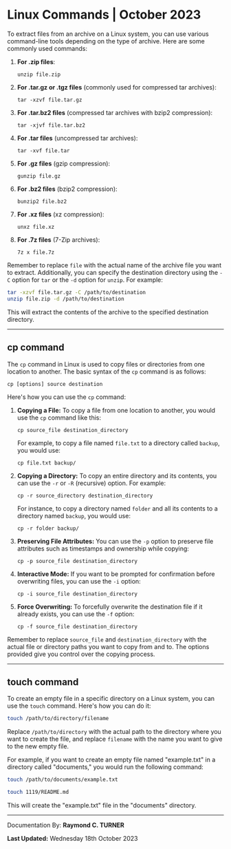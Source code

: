 # Linux Commands | October 2023

To extract files from an archive on a Linux system, you can use various command-line tools depending on the type of archive. Here are some commonly used commands:

1. **For .zip files**:
   ```
   unzip file.zip
   ```

2. **For .tar.gz or .tgz files** (commonly used for compressed tar archives):
   ```
   tar -xzvf file.tar.gz
   ```

3. **For .tar.bz2 files** (compressed tar archives with bzip2 compression):
   ```
   tar -xjvf file.tar.bz2
   ```

4. **For .tar files** (uncompressed tar archives):
   ```
   tar -xvf file.tar
   ```

5. **For .gz files** (gzip compression):
   ```
   gunzip file.gz
   ```

6. **For .bz2 files** (bzip2 compression):
   ```
   bunzip2 file.bz2
   ```

7. **For .xz files** (xz compression):
   ```
   unxz file.xz
   ```

8. **For .7z files** (7-Zip archives):
   ```
   7z x file.7z
   ```

Remember to replace `file` with the actual name of the archive file you want to extract. Additionally, you can specify the destination directory using the `-C` option for `tar` or the `-d` option for `unzip`. For example:

```bash
tar -xzvf file.tar.gz -C /path/to/destination
unzip file.zip -d /path/to/destination
```

This will extract the contents of the archive to the specified destination directory.

---

## cp command
The `cp` command in Linux is used to copy files or directories from one location to another. The basic syntax of the `cp` command is as follows:

```
cp [options] source destination
```

Here's how you can use the `cp` command:

1. **Copying a File:**
   To copy a file from one location to another, you would use the `cp` command like this:

   ```
   cp source_file destination_directory
   ```

   For example, to copy a file named `file.txt` to a directory called `backup`, you would use:

   ```
   cp file.txt backup/
   ```

2. **Copying a Directory:**
   To copy an entire directory and its contents, you can use the `-r` or `-R` (recursive) option. For example:

   ```
   cp -r source_directory destination_directory
   ```

   For instance, to copy a directory named `folder` and all its contents to a directory named `backup`, you would use:

   ```
   cp -r folder backup/
   ```

3. **Preserving File Attributes:**
   You can use the `-p` option to preserve file attributes such as timestamps and ownership while copying:

   ```
   cp -p source_file destination_directory
   ```

4. **Interactive Mode:**
   If you want to be prompted for confirmation before overwriting files, you can use the `-i` option:

   ```
   cp -i source_file destination_directory
   ```

5. **Force Overwriting:**
   To forcefully overwrite the destination file if it already exists, you can use the `-f` option:

   ```
   cp -f source_file destination_directory
   ```

Remember to replace `source_file` and `destination_directory` with the actual file or directory paths you want to copy from and to. The options provided give you control over the copying process.

---

## touch command

To create an empty file in a specific directory on a Linux system, you can use the `touch` command. Here's how you can do it:

```bash
touch /path/to/directory/filename
```

Replace `/path/to/directory` with the actual path to the directory where you want to create the file, and replace `filename` with the name you want to give to the new empty file.

For example, if you want to create an empty file named "example.txt" in a directory called "documents," you would run the following command:

```bash
touch /path/to/documents/example.txt
```

```bash
touch 1119/README.md
```

This will create the "example.txt" file in the "documents" directory.

---

Documentation By: **Raymond C. TURNER**

**Last Updated:** Wednesday 18th October 2023